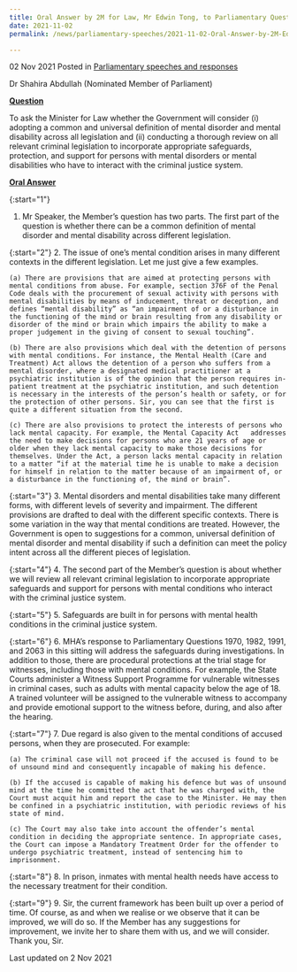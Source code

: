 ```yaml
---
title: Oral Answer by 2M for Law, Mr Edwin Tong, to Parliamentary Question on Common Definition of Mental Disorder and Mental Disability Across Different Legislation and Review on Criminal legislation Relevant to Persons with Mental Disorder and Mental Disability
date: 2021-11-02
permalink: /news/parliamentary-speeches/2021-11-02-Oral-Answer-by-2M-Edwin-Tong-to-PQ-on-criminal-legislation-relevant-for-persons-with-Mental-Disorder-And-Mental-Disability.md

---
```

 
02 Nov 2021 Posted in [Parliamentary speeches and responses](/news/parliamentary-speeches)

Dr Shahira Abdullah (Nominated Member of Parliament) 

<b><u>Question</u></b>

To ask the Minister for Law whether the Government will consider (i) adopting a common and universal definition of mental disorder and mental disability across all legislation and (ii) conducting a thorough review on all relevant criminal legislation to incorporate appropriate safeguards, protection, and support for persons with mental disorders or mental disabilities who have to interact with the criminal justice system.

<b><u>Oral Answer</u></b>

{:start="1"}
1.	Mr Speaker, the Member’s question has two parts. The first part of the question is whether there can be a common definition of mental disorder and mental disability across different legislation. 

{:start="2"}
2.	The issue of one’s mental condition arises in many different contexts in the different legislation. Let me just give a few examples.  

    (a)	There are provisions that are aimed at protecting persons with mental conditions from abuse. For example, section 376F of the Penal Code deals with the procurement of sexual activity with persons with mental disabilities by means of inducement, threat or deception, and defines “mental disability” as “an impairment of or a disturbance in the functioning of the mind or brain resulting from any disability or disorder of the mind or brain which impairs the ability to make a proper judgement in the giving of consent to sexual touching”.
    
    (b)	There are also provisions which deal with the detention of persons with mental conditions. For instance, the Mental Health (Care and Treatment) Act allows the detention of a person who suffers from a mental disorder, where a designated medical practitioner at a psychiatric institution is of the opinion that the person requires in-patient treatment at the psychiatric institution, and such detention is necessary in the interests of the person’s health or safety, or for the protection of other persons. Sir, you can see that the first is quite a different situation from the second. 

    (c)	There are also provisions to protect the interests of persons who lack mental capacity. For example, the Mental Capacity Act   addresses the need to make decisions for persons who are 21 years of age or older when they lack mental capacity to make those decisions for themselves. Under the Act, a person lacks mental capacity in relation to a matter “if at the material time he is unable to make a decision for himself in relation to the matter because of an impairment of, or a disturbance in the functioning of, the mind or brain”. 

{:start="3"}
3.	Mental disorders and mental disabilities take many different forms, with different levels of severity and impairment. The different provisions are drafted to deal with the different specific contexts. There is some variation in the way that mental conditions are treated. However, the Government is open to suggestions for a common, universal definition of mental disorder and mental disability if such a definition can meet the policy intent across all the different pieces of legislation. 

{:start="4"}
4.	The second part of the Member’s question is about whether we will review all relevant criminal legislation to incorporate appropriate safeguards and support for persons with mental conditions who interact with the criminal justice system. 

{:start="5"}
5.	Safeguards are built in for persons with mental health conditions in the criminal justice system. 

{:start="6"}
6.	MHA’s response to Parliamentary Questions 1970, 1982, 1991, and 2063 in this sitting will address the safeguards during investigations. In addition to those, there are procedural protections at the trial stage for witnesses, including those with mental conditions. For example, the State Courts administer a Witness Support Programme for vulnerable witnesses in criminal cases, such as adults with mental capacity below the age of 18. A trained volunteer will be assigned to the vulnerable witness to accompany and provide emotional support to the witness before, during, and also after the hearing.

{:start="7"}
7.	Due regard is also given to the mental conditions of accused persons, when they are prosecuted. For example:

    (a)	The criminal case will not proceed if the accused is found to be of unsound mind and consequently incapable of making his defence.
    
    (b)	If the accused is capable of making his defence but was of unsound mind at the time he committed the act that he was charged with, the Court must acquit him and report the case to the Minister. He may then be confined in a psychiatric institution, with periodic reviews of his state of mind.

    (c)	The Court may also take into account the offender’s mental condition in deciding the appropriate sentence. In appropriate cases, the Court can impose a Mandatory Treatment Order for the offender to undergo psychiatric treatment, instead of sentencing him to imprisonment. 

{:start="8"}
8.	In prison, inmates with mental health needs have access to the necessary treatment for their condition. 

{:start="9"}
9.	Sir, the current framework has been built up over a period of time. Of course, as and when we realise or we observe that it can be improved, we will do so. If the Member has any suggestions for improvement, we invite her to share them with us, and we will consider. Thank you, Sir.


<p class="right-side-updated">Last updated on 2 Nov 2021</p>
